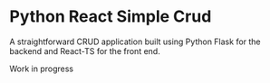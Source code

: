 # Python React Simple Crud

A straightforward CRUD application built using Python Flask for the backend and React-TS for the front end.

Work in progress